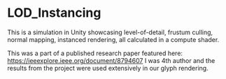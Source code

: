 # LOD_Instancing

This is a simulation in Unity showcasing level-of-detail, frustum culling, normal mapping, instanced rendering, 
all calculated in a compute shader.

This was a part of a published research paper featured here: https://ieeexplore.ieee.org/document/8794607
I was 4th author and the results from the project were used extensively in our glyph rendering.
